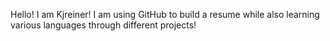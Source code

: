 Hello! I am Kjreiner! 
I am using GitHub to build a resume while also learning various languages through different projects!

